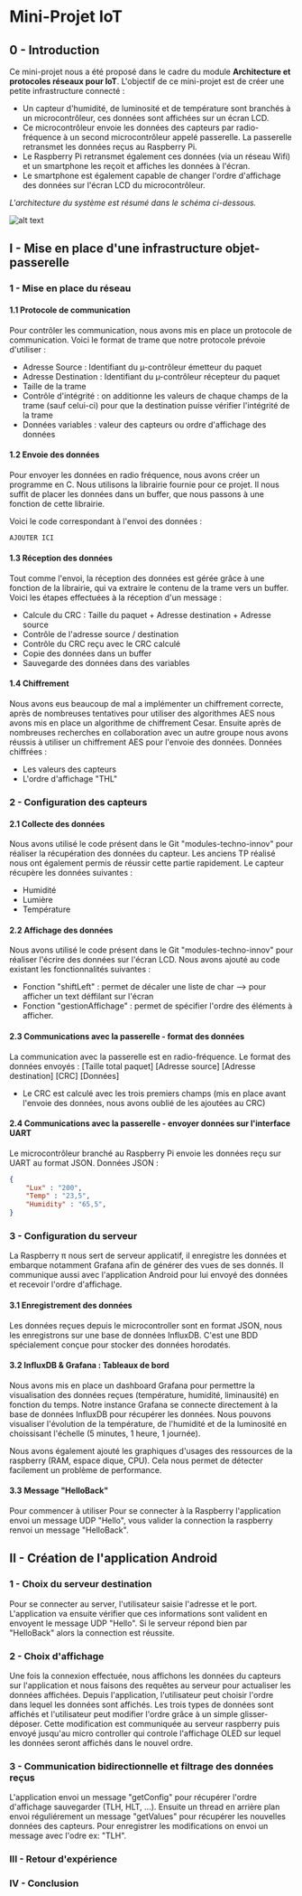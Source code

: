 
# Mini-Projet IoT

## 0 - Introduction

Ce mini-projet nous a été proposé dans le cadre du module **Architecture et protocoles réseaux pour IoT**. 
L'objectif de ce mini-projet est de créer une petite infrastructure connecté :
 * Un capteur d'humidité, de luminosité et de température sont branchés à un microcontrôleur, ces données sont affichées sur un écran LCD. 
 * Ce microcontrôleur envoie les données des capteurs par radio-fréquence à un second microcontrôleur appelé passerelle. La passerelle retransmet les données reçus au Raspberry Pi. 
 * Le Raspberry Pi retransmet également ces données (via un réseau Wifi) et un smartphone les reçoit et affiches les données à l'écran. 
 * Le smartphone est également capable de changer l'ordre d'affichage des données sur l'écran LCD du microcontrôleur.

*L'architecture du système est résumé dans le schéma ci-dessous.*

![alt text](https://image.noelshack.com/fichiers/2019/48/2/1574797645-untitled-diagram.png "Logo Title Text 1")

## I - Mise en place d'une infrastructure objet-passerelle

### 1 - Mise en place du réseau

#### 1.1 Protocole de communication

Pour contrôler les communication, nous avons mis en place un protocole de communication. Voici le format de trame que notre protocole prévoie d'utiliser :

  * Adresse Source : Identifiant du µ-contrôleur émetteur du paquet
  * Adresse Destination : Identifiant du µ-contrôleur récepteur du paquet
  * Taille de la trame
  * Contrôle d'intégrité : on additionne les valeurs de chaque champs de la trame (sauf celui-ci) pour que la destination puisse vérifier l'intégrité de la trame
  * Données variables : valeur des capteurs ou ordre d'affichage des données

#### 1.2 Envoie des données

Pour envoyer les données en radio fréquence, nous avons créer un programme en C. Nous utilisons la librairie fournie pour ce projet. Il nous suffit de placer les données dans un buffer, que nous passons à une fonction de cette librairie.

Voici le code correspondant à l'envoi des données :
```c
AJOUTER ICI
```

#### 1.3 Réception des données

Tout comme l'envoi, la réception des données est gérée grâce à une fonction de la librairie, qui va extraire le contenu de la trame vers un buffer.
Voici les étapes effectuées à la réception d'un message :
* Calcule du CRC : Taille du paquet + Adresse destination + Adresse source
* Contrôle de l'adresse source / destination
* Contrôle du CRC reçu avec le CRC calculé
* Copie des données dans un buffer
* Sauvegarde des données dans des variables

#### 1.4 Chiffrement
Nous avons eus beaucoup de mal a implémenter un chiffrement correcte, après de nombreuses tentatives pour utiliser des algorithmes AES nous avons mis en place un algorithme de chiffrement Cesar.
Ensuite après de nombreuses recherches en collaboration avec un autre groupe nous avons réussis à utiliser un chiffrement AES pour l'envoie des données.
Données chiffrées :
* Les valeurs des capteurs
* L'ordre d'affichage "THL"

### 2 - Configuration des capteurs

#### 2.1 Collecte des données
Nous avons utilisé le code présent dans le Git "modules-techno-innov" pour réaliser la récupération des données du capteur.
Les anciens TP réalisé nous ont également permis de réussir cette partie rapidement.
Le capteur récupère les données suivantes :
* Humidité
* Lumière
* Température

#### 2.2 Affichage des données
Nous avons utilisé le code présent dans le Git "modules-techno-innov" pour réaliser l'écrire des données sur l'écran LCD.
Nous avons ajouté au code existant les fonctionnalités suivantes :
* Fonction "shiftLeft" : permet de décaler une liste de char --> pour afficher un text déffilant sur l'écran
* Fonction "gestionAffichage" : permet de spécifier l'ordre des éléments à afficher.

#### 2.3 Communications avec la passerelle - format des données
La communication avec la passerelle est en radio-fréquence.
Le format des données envoyés :
[Taille total paquet] [Adresse source] [Adresse destination] [CRC] [Données]
* Le CRC est calculé avec les trois premiers champs (mis en place avant l'envoie des données, nous avons oublié de les ajoutées au CRC)

#### 2.4 Communications avec la passerelle - envoyer données sur l'interface UART
Le microcontrôleur branché au Raspberry Pi envoie les données reçu sur UART au format JSON.
Données JSON :
```json
{ 
	"Lux" : "200",
	"Temp" : "23,5",
	"Humidity" : "65,5",
}
```

### 3 - Configuration du serveur 
La Raspberry π nous sert de serveur applicatif, il enregistre les données et embarque notamment Grafana afin de générer des vues de ses donnés. Il communique aussi avec l'application Android pour lui envoyé des données et recevoir l'ordre d'affichage. 

#### 3.1 Enregistrement des données
Les données reçues depuis le microcontroller sont en format JSON, nous les enregistrons sur une base de données InfluxDB. C'est une BDD spécialement conçue pour stocker des données horodatés. 

#### 3.2 InfluxDB & Grafana : Tableaux de bord
Nous avons mis en place un dashboard Grafana pour permettre la visualisation des données reçues (température, humidité, liminausité) en fonction du temps. Notre instance Grafana se connecte directement à la base de données InfluxDB pour récupérer les données. Nous pouvons visualiser l'évolution de la température, de l'humidité et de la luminosité en choissisant l'échelle (5 minutes, 1 heure, 1 journée).

Nous avons également ajouté les graphiques d'usages des ressources de la raspberry (RAM, espace dique, CPU). Cela nous permet de détecter facilement un problème de performance.

#### 3.3 Message "HelloBack"
Pour commencer à utiliser
Pour se connecter à la Raspberry l'application envoi un message UDP "Hello", vous valider la connection la raspberry renvoi un message "HelloBack". 


## II - Création de l'application Android

### 1 - Choix du serveur destination
Pour se connecter au server, l'utilisateur saisie l'adresse et le port. L'application va ensuite vérifier que ces informations sont valident en envoyent le message UDP "Hello". Si le serveur répond bien par "HelloBack" alors la connection est réussite.

### 2 - Choix d'affichage
Une fois la connexion effectuée, nous affichons les données du capteurs sur l'application et nous faisons des requêtes au serveur pour actualiser les données affichées.
Depuis l'application, l'utilisateur peut choisir l'ordre dans lequel les données sont affichés. Les trois types de données sont affichés et l'utilisateur peut modifier l'ordre grâce à un simple glisser-déposer. Cette modification est communiquée au serveur raspberry puis envoyé jusqu'au micro controller qui controle l'affichage OLED sur lequel les données seront affichés dans le nouvel ordre. 

### 3 - Communication bidirectionnelle et filtrage des données reçus
L'application envoi un message "getConfig" pour récupérer l'ordre d'affichage sauvegarder (TLH, HLT, ...). Ensuite un thread en arrière plan envoi réguliérement un message "getValues" pour récupérer les nouvelles données des capteurs. Pour enregistrer les modifications on envoi un message avec l'odre ex: "TLH".


### III - Retour d'expérience

### IV - Conclusion
